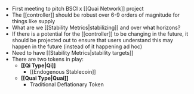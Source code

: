 - First meeting to pitch BSCI x [[Quai Network]] project
- The [[controller]] should be robust over 6-9 orders of magnitude for things like supply
- What are we [[Stability Metrics|stabilizing]] and over what horizons?
- If there is a potential for the [[controller]] to be changing in the future, it should be projected out to ensure that users understand this may happen in the future (instead of it happening ad hoc)
- Need to have [[Stability Metrics|stability targets]]
- There are two tokens in play:
	- **[[Qi Type|Qi]]**
		- [[Endogenous Stablecoin]] 
	- **[[Quai Type|Quai]]**
		- Traditional Deflationary Token
